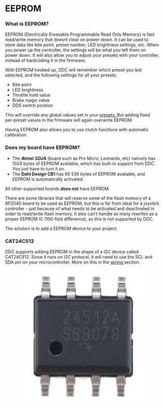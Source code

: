 # EEPROM

### What is EEPROM?

EEPROM (Electrically Ereasable Programmable Read Only Memory) is fast read/write memory that doesnt clear on power-down. It can be used to store data like bite point, preset number, LED brightness settings, etc. When you power up the controller, the settings will be what you left them on power down. It will also allow you to adjust your presets with your controller, instead of hardcoding it in the firmware.&#x20;

With EEPROM hooked up, DDC will remember which preset you last selected, and the following settings for all your presets:

* Bite point
* LED brightness
* Throttle hold value
* Brake magic value
* DDS switch position

This will override any global values set in your [presets. ](../3.-coding/advanced/presets/41\_presets.ino.md)But adding fixed per-preset values in the firmware will again overwrite EEPROM.&#x20;

Having EEPROM also allows you to use clutch functions with automatic calibration.&#x20;

### Does my board have EEPROM?

* The **Atmel 32U4** (board such as Pro Micro, Leonardo, etc) natively has 1024 bytes of EEPROM available, which has built-in support from DDC. You just have to turn it on.&#x20;
* The **Dahl Design CB1** has 65 536 bytes of EEPROM available, and EEPROM is automatically activated.&#x20;

All other supported boards _**does not**_ have EEPROM.

There are some libraries that will reserve some of the flash memory of a RP2040 board to be used as EEPROM, but this is far from ideal for a joystick controller - just because of what needs to be activated and deactivated in order to read/write flash memory. It also can't handle as many rewrites as a proper EEPROM IC (100-fold difference), so this is not supported by DDC.&#x20;

The solution is to add a EEPROM device to your project.

### CAT24C512

DDC supports adding EEPROM in the shape of a I2C device called CAT24C512. Since it runs on I2C protocol, it will need to use the SCL and SDA pin on your microcontroller. More on this in the [wiring ](../2.-wiring/eeprom.md)section.

<figure><img src="../.gitbook/assets/image (7).png" alt=""><figcaption></figcaption></figure>



###

